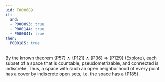 ```yaml
---
uid: T000689
if:
  and:
  - P000093: true
  - P000144: true
  - P000041: true
then:
  P000185: true
---
```


By the known theorem {P57} ∧ {P121} ∧ {P36} ⇒ {P129}
[(Explore)](https://topology.pi-base.org/spaces?q=Countable+%2B+Pseudometrizable+%2B+Connected+%2B+%7EIndiscrete),
each subset of a space that is countable, pseudometrizable, and connected is indiscrete.
Thus, a space with such an open neighborhood of every point has a cover by
indiscrete open sets, i.e. the space has a {P185}.
